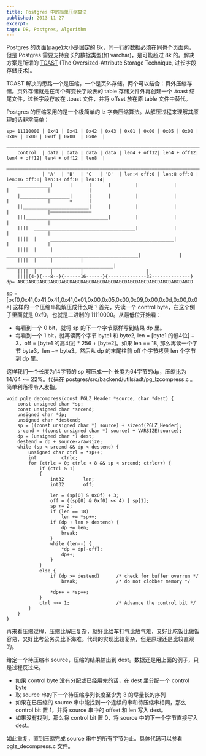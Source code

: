 ```yaml
---
title: Postgres 中的简单压缩算法
published: 2013-11-27
excerpt: 
tags: DB, Postgres, Algorithm
---
```


Postgres 的页面(page)大小是固定的 8k，同一行的数据必须在同也个页面内，但是 Postgres 需要支持变长的数据类型(如 varchar)，是可能超过 8k 的。解决方案是所谓的 [TOAST](http://www.postgresql.org/docs/current/static/storage-toast.html) (The Oversized-Attribute Storage Technique, 过长字段存储技术)。

TOAST 解决的思路一个是压缩，一个是页外存储。两个可以结合：页外压缩存储。页外存储就是在每个有变长字段表的 table 存储文件外再创建一个 .toast 结尾文件，过长字段存放在 .toast 文件，并将 offset 放在原 table 文件中替代。

Postgres 的压缩采用的是一个极简单的 lz 字典压缩算法。从解压过程来理解其原理的话非常简单：

    sp= 11110000 | 0x41 | 0x41 | 0x42 | 0x43 | 0x01 | 0x00 | 0x05 | 0x00 | 0x09 | 0x00 | 0x0f | 0x00  | 0x0e  |
        ———————————————————————————————————————————————————————————————————————————————————————————————————————
        control  | data | data | data | data | len4 + off12| len4 + off12| len4 + off12| len4 + off12 | len8  |
        ———————————————————————————————————————————————————————————————————————————————————————————————————————
                 | 'A'  | 'B'  | 'C'  | 'D'  | len:4 off:0 | len:8 off:0 | len:16 off:0| len:18 off:0 | len:14|
        ____________|      |      |      |         |             |             |              |              |
        |__________________|      |      |         |             |             |              |       +      |
        ||________________________|      |         |             |             |              |———————————————
        |||______________________________|         |             |             |              |
        ||||  _____________________________________|             |             |              |
        ||||  |     _____________________________________________|             |              |
        ||||  |     |          ________________________________________________|              |
        ||||  |     |          |                       _______________________________________|
        ||||  |     |          |                       |
        ||||{4-}{---8--}{------16------}{--------------32--------------}
    dp= ABCDABCDABCDABCDABCDABCDABCDABCDABCDABCDABCDABCDABCDABCDABCDABCD


sp = [oxf0,0x41,0x41,0x41,0x41,0x01,0x00,0x05,0x00,0x09,0x00,0x0d,0x00,0x0e] 这样的一个压缩串能解压成什么呢？首先，先读一个 control byte，在这个例子里面就是 0xf0，也就是二进制的 11110000。从最低位开始看：

* 每看到一个 0 bit，就将 sp 的下一个字节原样写到结果 dp 里。
* 每看到一个 1 bit，就再读两个字节 byte1 和 byte2, len = [byte1 的低4位] + 3，off = [byte1 的高4位] * 256 + [byte2]。如果 len == 18, 那么再读一个字节 byte3，len += byte3。然后从 dp 的末尾往前 off 个字节拷贝 len 个字节到 dp 里。

这样我们一个长度为14字节的 sp 解压成一个 长度为64字节的dp，压缩比为14/64 ~= 22%。代码在 postgres/src/backend/utils/adt/pg_lzcompress.c 。简单利落得令人发指。

~~~ {lang="c"}
void pglz_decompress(const PGLZ_Header *source, char *dest) {
	const unsigned char *sp;
	const unsigned char *srcend;
	unsigned char *dp;
	unsigned char *destend;
	sp = ((const unsigned char *) source) + sizeof(PGLZ_Header);
	srcend = ((const unsigned char *) source) + VARSIZE(source);
	dp = (unsigned char *) dest;
	destend = dp + source->rawsize;
	while (sp < srcend && dp < destend) {
		unsigned char ctrl = *sp++;
		int			ctrlc;
		for (ctrlc = 0; ctrlc < 8 && sp < srcend; ctrlc++) {
			if (ctrl & 1)
			{
				int32		len;
				int32		off;

				len = (sp[0] & 0x0f) + 3;
				off = ((sp[0] & 0xf0) << 4) | sp[1];
				sp += 2;
				if (len == 18)
					len += *sp++;
				if (dp + len > destend) {
					dp += len;
					break;
				}
				while (len--) {
					*dp = dp[-off];
					dp++;
				}
			}
			else {
				if (dp >= destend)		/* check for buffer overrun */
					break;				/* do not clobber memory */

				*dp++ = *sp++;
			}
			ctrl >>= 1; 				/* Advance the control bit */
		}
	}
}

~~~


再来看压缩过程，压缩比解压复杂，就好比给车打气比放气难，又好比吃饭比做饭容易，又好比考公务员比下海难。代码的实现比较复杂，但是原理还是比较直观的。

给定一个待压缩串 source，压缩的结果输出到 dest。数据还是用上面的例子，只是过程反过来。

 * 如果 control byte 没有分配或已经用完的话，在 dest 里分配一个 control byte
 * 取 source 串的下一个待压缩序列长度至少为 3 的尽量长的序列
 * 如果在已压缩的 source 串中能找到一个连续的串和待压缩串相同，那么 control bit 置 1，并将 source 串中的 offset 和 len 写入 dest。
 * 如果没有找到，那么将 control bit 置 0，将 source 中的下一个字节直接写入 dest。

如此重复，直到压缩完成 source 串中的所有字节为止。具体代码可以参看 pglz_decompress.c 文件。

